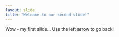 ```yaml
---
layout: slide
title: "Welcome to our second slide!"
---
```

Wow - my first slide...
Use the left arrow to go back!
